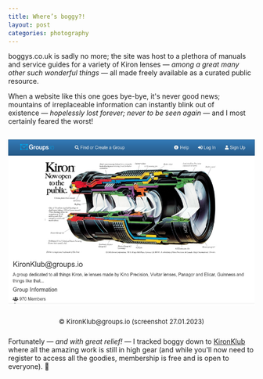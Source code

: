 ```yaml
---
title: Where’s boggy?!
layout: post
categories: photography
---
```


boggys.co.uk is sadly no more; the site was host to a plethora of manuals and service guides for a variety of Kiron lenses&nbsp;— _among a great many other such wonderful things_&nbsp;— all made freely available as a curated public resource. 

<!--I've never spoken with boggy; I always meant to reach out, if only to say 'thank you' for all the hard work and generosity, but&nbsp;— much to my shameful regret&nbsp;— I never got around it (and I make no excuses for my shear lack of oversight).-->

When a website like this one goes bye-bye, it's never good news; mountains of irreplaceable information can instantly blink out of existence&nbsp;— _hopelessly lost forever; never to be seen again_&nbsp;— and I most certainly feared the worst!

<!-- <div>
  <p style="padding-top: 5px;">
    <center>
      <img src="https://raw.githubusercontent.com/martbetz/martbetz.github.io/main/_includes/custom/kironklub.png" alt="The KironKlub website" width="600">
      <font size= "1">
        <br>
        © KironKlub@groups.io
      </font>
    </center>
  </p>
</div> -->

<center>
<img style="padding-top: 15px;" src="https://raw.githubusercontent.com/martbetz/martbetz.github.io/main/_includes/custom/kironklub.png" class="align-center" alt="The KironKlub Website" width="600">
</center>

<p style="text-align:center; padding-top: 5px;">
  <font size=" 2">
© KironKlub@groups.io (screenshot 27.01.2023)
  </font>
</p>

<p style="padding-top: 10px;">
Fortunately&nbsp;— <i>and with great relief!</i>&nbsp;— I tracked boggy down to <a href="https://groups.io/g/KironKlub" >KironKlub</a> where all the amazing work is still in high gear (and while you'll now need to register to access all the goodies, membership is free and is open to everyone).&nbsp;🍻
</p>
